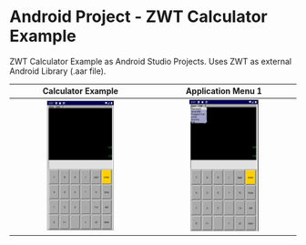 # Android Project - ZWT Calculator Example

ZWT Calculator Example as Android Studio Projects.
Uses ZWT as external Android Library (.aar file).

<!--- Calculator Example             |  Application Menu 1
:-------------------------:|:-------------------------:
![](https://raw.githubusercontent.com/zwt-lib/zwt-android-calculator/master/images/base.png)  |  ![](https://raw.githubusercontent.com/zwt-lib/zwt-android-calculator/master/images/menu1.png) --->

Calculator Example             |  Application Menu 1
:-------------------------:|:-------------------------:
<img src="https://raw.githubusercontent.com/zwt-lib/zwt-android-calculator/master/images/base.png" width="50%">  |  <img src="https://raw.githubusercontent.com/zwt-lib/zwt-android-calculator/master/images/menu1.png" width="50%">

